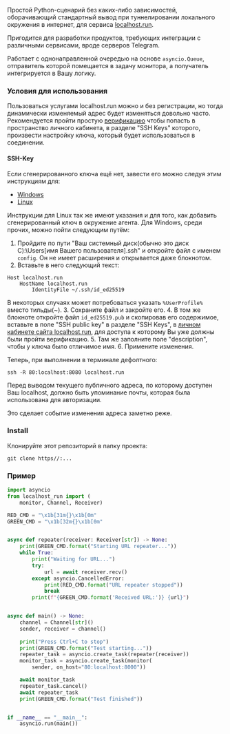 Простой Python-сценарий без каких-либо зависимостей, оборачивающий стандартный вывод при туннелировании локального окружения в интернет, для сервиса [localhost.run](https://localhost.run/).

Пригодится для разработки продуктов, требующих интеграции с различными сервисами, вроде серверов Telegram.

Работает с однонаправленной очередью на основе `asyncio.Queue`, отправитель которой помещается в задачу монитора, а получатель интегрируется в Вашу логику.

### Условия для использования

Пользоваться услугами localhost.run можно и без регистрации, но тогда динамически изменяемый адрес будет изменяться довольно часто. Рекомендуется пройти простую [верификацию](https://admin.localhost.run/) чтобы попасть в пространство личного кабинета, в разделе "SSH Keys" которого, произвести настройку ключа, который будет использоваться в соединении.

#### SSH-Key
Если сгенерированного ключа ещё нет, завести его можно следуя этим инструкциям для:
  * [Windows](https://learn.microsoft.com/en-us/windows-server/administration/openssh/openssh_keymanagement#user-key-generation)
  * [Linux](https://docs.github.com/en/authentication/connecting-to-github-with-ssh/generating-a-new-ssh-key-and-adding-it-to-the-ssh-agent)

Инструкции для Linux так же имеют указания и для того, как добавить сгенерированный ключ в окружение агента. Для Windows, среди прочих, можно пойти следующим путём:
  1. Пройдите по пути "Ваш системный диск(обычно это диск C):\Users\[имя Вашего пользователя]\.ssh" и откройте файл с именем `config`. Он не имеет расширения и открывается даже блокнотом.
  2. Вставьте в него следующий текст:
```shell
Host localhost.run
    HostName localhost.run
        IdentityFile ~/.ssh/id_ed25519
```
   В некоторых случаях может потребоваться указать `%UserProfile%` вместо тильды(~).
  3. Сохраните файл и закройте его.
  4. В том же блокноте откройте файл `id_ed25519.pub` и скопировав его содержимое, вставьте в поле "SSH public key" в разделе "SSH Keys", в [личном кабинете сайта localhost.run](https://admin.localhost.run/), для доступа к которому Вы уже должны были пройти верификацию.
  5. Там же заполните поле "description", чтобы у ключа было отличимое имя.
  6. Примените изменения.

Теперь, при выполнении в терминале дефолтного:
```shell
ssh -R 80:localhost:8080 localhost.run
```
Перед выводом текущего публичного адреса, по которому доступен Ваш localhost, должно быть упоминание почты, которая была использована для авторизации.

Это сделает событие изменения адреса заметно реже.

### Install

Клонируйте этот репозиторий в папку проекта:
```shell
git clone https//:...
```


### Пример

```python
import asyncio
from localhost_run import (
    monitor, Channel, Receiver)

RED_CMD = "\x1b[31m{}\x1b[0m"
GREEN_CMD = "\x1b[32m{}\x1b[0m"


async def repeater(receiver: Receiver[str]) -> None:
    print(GREEN_CMD.format("Starting URL repeater..."))
    while True:
        print("Waiting for URL...")
        try:
            url = await receiver.recv()
        except asyncio.CancelledError:
            print(RED_CMD.format("URL repeater stopped"))
            break
        print(f"{GREEN_CMD.format('Received URL:')} {url}")


async def main() -> None:
    channel = Channel[str]()
    sender, receiver = channel()
    
    print("Press Ctrl+C to stop")
    print(GREEN_CMD.format("Test starting..."))
    repeater_task = asyncio.create_task(repeater(receiver))
    monitor_task = asyncio.create_task(monitor(
        sender, on_host="80:localhost:8000"))

    await monitor_task
    repeater_task.cancel()
    await repeater_task
    print(GREEN_CMD.format("Test finished"))


if __name__ == "__main__":
    asyncio.run(main())
```
